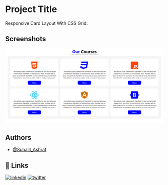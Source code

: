 
# Project Title

Responsive Card Layout With CSS Grid.



## Screenshots

![App Screenshot](
https://raw.githubusercontent.com/suhaill-ashraf/Web-Repo/main/cards%20uing%20grid/Screenshot_20230218_104513.png
)



## Authors

- [@Suhaill_Ashraf](https://www.github.com/suhaill-ashraf)


## 🔗 Links
[![linkedin](https://img.shields.io/badge/linkedin-0A66C2?style=for-the-badge&logo=linkedin&logoColor=white)](
https://www.linkedin.com/in/suhail-ashraf-7b0194217
)
[![twitter](https://img.shields.io/badge/twitter-1DA1F2?style=for-the-badge&logo=twitter&logoColor=white)](https://twitter.com/Auhaill_Ashraf)


